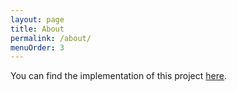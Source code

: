 ```yaml
---
layout: page
title: About
permalink: /about/
menuOrder: 3
---
```

You can find the implementation of this project [here](https://github.com/stefandollase/app-state-binder-js).
